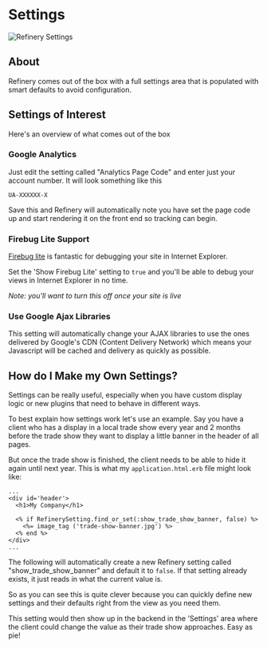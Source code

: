 # Settings

![Refinery Settings](http://refinerycms.com/system/images/0000/0666/settings.png)

## About

Refinery comes out of the box with a full settings area that is populated with smart defaults to avoid configuration.

## Settings of Interest

Here's an overview of what comes out of the box

### Google Analytics

Just edit the setting called "Analytics Page Code" and enter just your account number. It will look something like this

    UA-XXXXXX-X
    
Save this and Refinery will automatically note you have set the page code up and start rendering it on the front end so tracking can begin.

### Firebug Lite Support

[Firebug lite](http://getfirebug.com/lite) is fantastic for debugging your site in Internet Explorer.

Set the 'Show Firebug Lite' setting to ``true`` and you'll be able to debug your views in Internet Explorer in no time.

_Note: you'll want to turn this off once your site is live_

### Use Google Ajax Libraries

This setting will automatically change your AJAX libraries to use the ones delivered by Google's CDN (Content Delivery Network) which means your Javascript will be cached and delivery as quickly as possible.

## How do I Make my Own Settings?

Settings can be really useful, especially when you have custom display logic or new plugins that need to behave in different ways.

To best explain how settings work let's use an example.  Say you have a client who has a display in a local trade show every year and 2 months before the trade show they want to display a little banner in the header of all pages.

But once the trade show is finished, the client needs to be able to hide it again until next year. This is what my ``application.html.erb`` file might look like:

    ...
    <div id='header'>
      <h1>My Company</h1>
      
      <% if RefinerySetting.find_or_set(:show_trade_show_banner, false) %> 
        <%= image_tag ('trade-show-banner.jpg') %>
      <% end %>
    </div>
    ...
    
The following will automatically create a new Refinery setting called "show_trade_show_banner" and default it to ``false``. If that setting already exists, it just reads in what the current value is.

So as you can see this is quite clever because you can quickly define new settings and their defaults right from the view as you need them.

This setting would then show up in the backend in the 'Settings' area where the client could change the value as their trade show approaches. Easy as pie!
